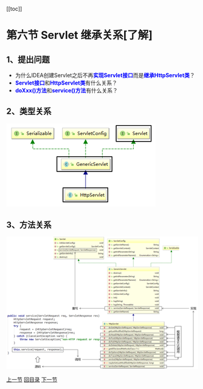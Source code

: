 [[toc]]

# 第六节 Servlet 继承关系[了解]

## 1、提出问题

- 为什么IDEA创建Servlet之后不再<span style="color:blue;font-weight:bold;">实现Servlet接口</span>而是<span style="color:blue;font-weight:bold;">继承HttpServlet类</span>？
- <span style="color:blue;font-weight:bold;">Servlet接口</span>和<span style="color:blue;font-weight:bold;">HttpServlet类</span>有什么关系？
- <span style="color:blue;font-weight:bold;">doXxx()方法</span>和<span style="color:blue;font-weight:bold;">service()方法</span>有什么关系？

## 2、类型关系

![./images](./images/img024.png)

## 3、方法关系

![./images](./images/img025.png)

[上一节](verse05.html) [回目录](index.html) [下一节](verse07.html)